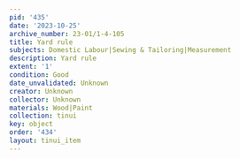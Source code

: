 ```yaml
---
pid: '435'
date: '2023-10-25'
archive_number: 23-01/1-4-105
title: Yard rule
subjects: Domestic Labour|Sewing & Tailoring|Measurement
description: Yard rule
extent: '1'
condition: Good
date_unvalidated: Unknown
creator: Unknown
collector: Unknown
materials: Wood|Paint
collection: tinui
key: object
order: '434'
layout: tinui_item
---
```


